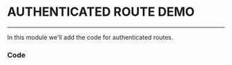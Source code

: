 # AUTHENTICATED ROUTE DEMO
---
In this module we'll add the code for authenticated routes. 

### Code

